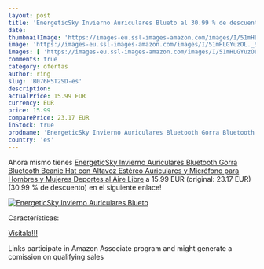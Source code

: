 ```yaml
---
layout: post
title: 'EnergeticSky Invierno Auriculares Blueto al 30.99 % de descuento'
date: 
thumbnailImage: 'https://images-eu.ssl-images-amazon.com/images/I/51mHLGYuzOL._SL200_.jpg'
image: 'https://images-eu.ssl-images-amazon.com/images/I/51mHLGYuzOL._SL200_.jpg'
images: [ 'https://images-eu.ssl-images-amazon.com/images/I/51mHLGYuzOL._SL200_.jpg' ]
comments: true
category: ofertas
author: ring
slug: 'B076H5T2SD-es'
description:
actualPrice: 15.99 EUR
currency: EUR
price: 15.99
comparePrice: 23.17 EUR
inStock: true
prodname: 'EnergeticSky Invierno Auriculares Bluetooth Gorra Bluetooth Beanie Hat con Altavoz Estéreo Auriculares y Micrófono para Hombres y Mujeres Deportes al Aire Libre'
country: 'es'
---
```


Ahora mismo tienes [EnergeticSky Invierno Auriculares Bluetooth Gorra Bluetooth Beanie Hat con Altavoz Estéreo Auriculares y Micrófono para Hombres y Mujeres Deportes al Aire Libre](https://www.amazon.es/dp/B076H5T2SD/?tag=tolees-21) a 15.99 EUR (original: 23.17 EUR) (30.99 %  de descuento) en el siguiente enlace!

[![EnergeticSky Invierno Auriculares Blueto](https://images-eu.ssl-images-amazon.com/images/I/51mHLGYuzOL._SL200_.jpg)](https://www.amazon.es/dp/B076H5T2SD/?tag=tolees-21)

Características:


[Visítala!!!](https://www.amazon.es/dp/B076H5T2SD/?tag=tolees-21)

Links participate in Amazon Associate program and might generate a comission on qualifying sales

